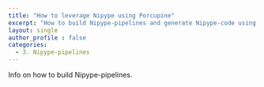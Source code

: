```yaml
---
title: "How to leverage Nipype using Porcupine"
excerpt: "How to build Nipype-pipelines and generate Nipype-code using Porcupine"
layout: single
author_profile : false
categories:
  - 3. Nipype-pipelines
---
```


Info on how to build Nipype-pipelines.
